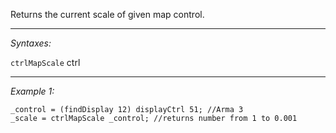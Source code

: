 Returns the current scale of given map control.


---
*Syntaxes:*

`ctrlMapScale` ctrl

---
*Example 1:*

```sqf
_control = (findDisplay 12) displayCtrl 51; //Arma 3
_scale = ctrlMapScale _control; //returns number from 1 to 0.001
```